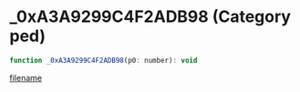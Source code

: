 # _0xA3A9299C4F2ADB98 (Category ped)

```js
function _0xA3A9299C4F2ADB98(p0: number): void
```

[filename](_0xA3A9299C4F2ADB98_m.md ':include')